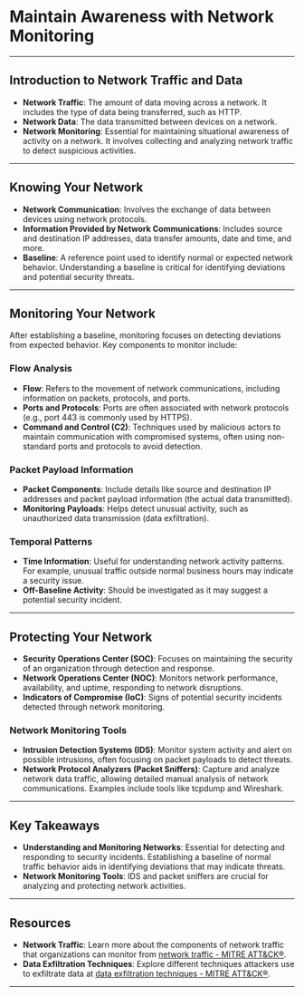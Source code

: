 # Maintain Awareness with Network Monitoring

---

## **Introduction to Network Traffic and Data**

- **Network Traffic**: The amount of data moving across a network. It includes the type of data being transferred, such as HTTP.
- **Network Data**: The data transmitted between devices on a network.
- **Network Monitoring**: Essential for maintaining situational awareness of activity on a network. It involves collecting and analyzing network traffic to detect suspicious activities.

---

## **Knowing Your Network**

- **Network Communication**: Involves the exchange of data between devices using network protocols.
- **Information Provided by Network Communications**: Includes source and destination IP addresses, data transfer amounts, date and time, and more.
- **Baseline**: A reference point used to identify normal or expected network behavior. Understanding a baseline is critical for identifying deviations and potential security threats.

---

## **Monitoring Your Network**

After establishing a baseline, monitoring focuses on detecting deviations from expected behavior. Key components to monitor include:

### **Flow Analysis**

- **Flow**: Refers to the movement of network communications, including information on packets, protocols, and ports.
- **Ports and Protocols**: Ports are often associated with network protocols (e.g., port 443 is commonly used by HTTPS).
- **Command and Control (C2)**: Techniques used by malicious actors to maintain communication with compromised systems, often using non-standard ports and protocols to avoid detection.

### **Packet Payload Information**

- **Packet Components**: Include details like source and destination IP addresses and packet payload information (the actual data transmitted).
- **Monitoring Payloads**: Helps detect unusual activity, such as unauthorized data transmission (data exfiltration).

### **Temporal Patterns**

- **Time Information**: Useful for understanding network activity patterns. For example, unusual traffic outside normal business hours may indicate a security issue.
- **Off-Baseline Activity**: Should be investigated as it may suggest a potential security incident.

---

## **Protecting Your Network**

- **Security Operations Center (SOC)**: Focuses on maintaining the security of an organization through detection and response.
- **Network Operations Center (NOC)**: Monitors network performance, availability, and uptime, responding to network disruptions.
- **Indicators of Compromise (IoC)**: Signs of potential security incidents detected through network monitoring.

### **Network Monitoring Tools**

- **Intrusion Detection Systems (IDS)**: Monitor system activity and alert on possible intrusions, often focusing on packet payloads to detect threats.
- **Network Protocol Analyzers (Packet Sniffers)**: Capture and analyze network data traffic, allowing detailed manual analysis of network communications. Examples include tools like tcpdump and Wireshark.

---

## **Key Takeaways**

- **Understanding and Monitoring Networks**: Essential for detecting and responding to security incidents. Establishing a baseline of normal traffic behavior aids in identifying deviations that may indicate threats.
- **Network Monitoring Tools**: IDS and packet sniffers are crucial for analyzing and protecting network activities.

---

## **Resources**

- **Network Traffic**: Learn more about the components of network traffic that organizations can monitor from [network traffic - MITRE ATT&CK®](https://attack.mitre.org/datasources/DS0029/).
- **Data Exfiltration Techniques**: Explore different techniques attackers use to exfiltrate data at [data exfiltration techniques - MITRE ATT&CK®](https://attack.mitre.org/tactics/TA0010/).

---